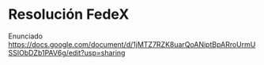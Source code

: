 # Resolución FedeX

Enunciado 
https://docs.google.com/document/d/1jMTZ7RZK8uarQoANiptBpARroUrmUSSIObDZb1PAV6g/edit?usp=sharing